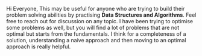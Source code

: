 Hi Everyone, This may be useful for anyone who are trying to build their problem solving abilities by practising **Data Structures and Algorithms**. Feel free to reach out for discussion on any topic.
I have been trying to optimise some problems as well, but you will find a lot of problems that are not optimal but starts from the fundamentals. I think for a completeness of a solution, understanding a naive approach and then moving to an optimal approach is really helpful.
